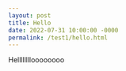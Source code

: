 ```yaml
---
layout: post
title: Hello
date: 2022-07-31 10:00:00 -0000
permalink: /test1/hello.html
---
```


Helllllllloooooooo